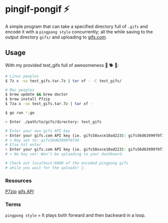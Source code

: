 # pingif-pongif ⚡

A simple program that can take a specified directory full of `.gifs` and encode it with a `pingpong style` concurrently; all the while saving to the output directory `gifs/` and uploading to [gifs.com](https://gifs.com/).

## Usage
With my provided test_gifs full of awesomeness 🐶 🐕 🐩:
```bash
# Linux peoples
$ 7z x -so test_gifs.tar.7z | tar xf - -C test_gifs/

# Mac peoples
$ brew update && brew doctor
$ brew install P7zip
$ 7za x -so test_gifs.tar.7z | tar xf -

$ go run *.go

> Enter ./path/to/gifs/directory: test_gifs

# Enter your own gifs API key
> Enter your gifs.com API key (ie. gifs58xxce10ad223): gifs56d63999f0f34
# > Key set to: gifs56d63999f0f34
# Else hit enter
> Enter your gifs.com API key (ie. gifs58xxce10ad223): gifs56d63999f0f34
# > No key set! Won't be uploading to your dashboard.

# Check out localhost:8080 of the encoded pingpong gifs
# while you wait for the uploads! 🍻
```
### Resources
[P7zip](http://brewformulas.org/P7zip)
[gifs API](http://docs.gifs.com/v1.0/docs#)

### Terms
`pingpong style` = It plays both forward and then backward in a loop.
